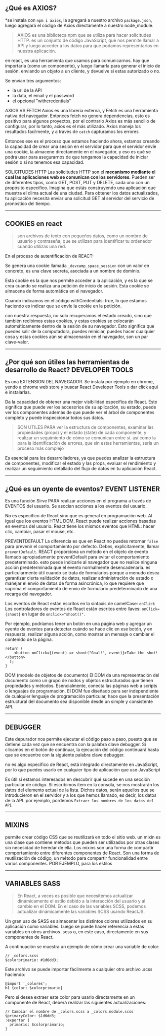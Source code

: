 ## ¿Qué es AXIOS?
*se instala con `npm i axios`, la agregará a nuestro archivo `package.json`, luego agregará el código de Axios directamente a nuestro node_module.

> AXIOS es una biblioteca npm que se utiliza para hacer solicitudes HTTP.
> es un conjunto de código JavaScript, que nos permite llamar a API y luego acceder a los datos para que podamos representarlos en nuestra aplicación. 

en react, es una herramienta que usamos para comunicarnos. hay que importarla (como un componente), y luego llamarla para generar el inicio de sesión.
enviando un objeto a un cliente, y devuelve si estas autorizado o no.

Se envían tres argumentos: 
- la url de la API
- la data, el email y el password
- el opcional "withcredentials"
  
AXIOS VS FETCH
Axios es una librería externa, y Fetch es una herramienta nativa del navegador. Entonces fetch no genera dependencias, esto es positivo para algunos proyectos, por el contrario Axios es más sencillo de configurar, por lo tanto, axios es el más utilizado.
Axios maneja los resultados facilmente, y a través de `catch` capturamos los errores

Entonces ese es el proceso que estamos haciendo ahora, estamos creando la capacidad de crear una sesión en el servidor para que el servidor envíe una cookie,
la almacene directamente en el navegador, y eso es qué se podrá usar para asegurarnos de que tengamos la capacidad de 
iniciar sesión o si no tenemos esa capacidad.

SOLICITUDES HTTP
Las solicitudes HTTP son el **mecanismo mediante el cual las aplicaciones web se comunican con los servidores**. Pueden ser de diferentes tipos, como GET, POST, PUT y DELETE, cada uno con un propósito específico. Imagina que estás construyendo una aplicación que muestra el clima actual de una ciudad. Para obtener los datos actualizados, tu aplicación necesita enviar una solicitud GET al servidor del servicio de pronóstico del tiempo.

---
## COOKIES en react

> son archivos de texto con pequeños datos, como un nombre de usuario y contraseña, que se utilizan para identificar tu ordenador cuando utilizas una red.

En el proceso de autentificación de REACT:

Se genera una cookie llamada `_devcamp_space_session` con un valor en concreto, es una clave secreta, asociada a un nombre de dominio.

Esta cookie es la que nos permite acceder a la aplicación, y es la que se crea cuando se realiza una petición de inicio de sesión. 
Esta cookie se almacena de forma automática en el navegador.

Cuando indicamos en el código withCredentials: true, lo que estamos haciendo es indicar que se envíe la cookie en la petición.

con nuestra respuesta, no solo recuperamos el estado creado, sino que también recibimos estas cookies, y estas cookies se colocarán automáticamente dentro de la sesión de su navegador. Esto significa que puedes salir de la computadora, puedes reiniciar, puedes hacer cualquier cosa y estas cookies aún se almacenarán en el navegador, son un par clave-valor.

---
## ¿Por qué son útiles las herramientas de desarrollo de React? DEVELOPER TOOLS
Es una EXTENSION DEL NAVEGADOR. Se instala por ejemplo en chrome, yendo a chrome web store y buscar React Developer Tools o dar click aqui e instalarlas.

Da la capacidad de obtener una mejor visibilidad específica de React. Esto significa que puede ver los accesorios de su aplicación, su estado, puede ver los componentes además de que  puede ver el árbol de componentes completo y puede inspeccionar todos sus datos.

> SON UTILES PARA  ver la estructura de componentes, examinar las propiedades (props) y el estado (state) de cada componente, y realizar un seguimiento de cómo se comunican entre sí. así como la para la identificación de errores, que sin estas herramientas, sería un proceso más complejo

Es esencial para los desarrolladores, ya que puedes analizar la estructura de componentes, modificar el estado y las props, evaluar el rendimiento y realizar un seguimiento detallado del flujo de datos en tu aplicación React.

---
## ¿Qué es un oyente de eventos? EVENT LISTENER
Es una función Sirve PARA realizar acciones en el programa a través de EVENTOS del usuario. Se asocian acciones a los eventos del usuario.

No es específico de React sino que es general en programación web. Al igual que los eventos HTML DOM, React puede realizar acciones basadas en eventos del usuario.
React tiene los mismos eventos que HTML: hacer clic, cambiar, pasar el mouse, etc.

PREVENTDEFAULT
La diferencia es que en React no puedes retornar `false` para prevenir el comportamiento por defecto. Debes, explícitamente, llamar `preventDefault`.
REACT proporciona un método en el objeto de evento llamado apropiadamente preventDefault para evitar el comportamiento predeterminado.
esto puede indicarle al navegador que no realice ninguna acción predeterminada que el evento normalmente desencadenaría. es particularmente útil cuando se trata de formularios porque a menudo desea garantizar cierta validación de datos, realizar administración de estado o manejar el envío de datos de forma asincrónica, lo que requiere que suprima el comportamiento de envío de formulario predeterminado de una recarga del navegador.


Los eventos de React están escritos en la sintaxis de camelCase: `onClick`
Los controladores de eventos de React están escritos entre llaves: `onClick={shoot}`  en lugar de `onclick="shoot()"`.

Por ejemplo, podríamos tener un botón en una página web y agregar un oyente de eventos para detectar cuándo se hace clic en ese botón, y en respuesta, realizar alguna acción, como mostrar un mensaje o cambiar el contenido de la página.
```
return (
    <button onClick={(event) => shoot("Goal!", event)}>Take the shot!</button>
  );
}
```

DOM (modelo de objetos de documento)
El DOM da una representación del documento como un grupo de nodos y objetos estructurados que tienen propiedades y métodos. Esencialmente, conecta las páginas web a scripts o lenguajes de programación.
El DOM fue diseñado para ser independiente de cualquier lenguaje de programación particular, hace que la presentación estructural del documento sea disponible desde un simple y consistente API.

---
## DEBUGGER
Este depurador nos permite ejecutar el código paso a paso, puesto que se detiene cada vez que se encuentra con la palabra clave debugger. 
Si clicamos en el botón de continuar, la ejecución del código continuará hasta que se encuentre con la siguiente palabra clave debugger.

no es algo específico de React, está integrado directamente en JavaScript, por lo que puedes usarlo en cualquier tipo de aplicación que use JavaScript

Es útil si estamos interesados ​​en descubrir qué sucede en una sección particular de código. 
Si escribimos item en la consola, se nos mostrarán los datos del elemento actual de la lista. Dichos datos, serán aquellos que se introducieron en el servidor y a los que hemos llamado, es decir, los datos de la API. por ejemplo, pordemos `Extraer los nombres de los datos del API `

---
## MIXINS
permite crear código CSS que se reutilizará en todo el sitio web. un mixin es una clase que contiene métodos que pueden ser utilizados por otras clases sin necesidad de heredar de ella.
Los mixins son una forma de compartir comportamiento entre diferentes componentes de React. Son una forma de reutilización de código, un método para compartir funcionalidad entre varios componentes.
POR EJEMPLO, para los estilos

---
## VARIABLES SASS

> En React, a veces es posible que necesitemos actualizar dinámicamente el estilo debido a la interacción del usuario y al cambio en el DOM. En el caso de las variables SCSS, podemos actualizar dinámicamente las variables SCSS usando ReactJS.


Un gran uso de SASS es almacenar los distintos colores utilizados en su aplicación como variables. Luego se puede hacer referencia a estas variables en otros archivos .scss o, en este caso, directamente en sus componentes de React.

A continuación se muestra un ejemplo de cómo crear una variable de color:
```
// _colors.scss 
$colorprimario: #1d6dd3;
```
Este archivo se puede importar fácilmente a cualquier otro archivo .scss haciendo:
```
@import '_colores';
h1 {color: $colorprimario}
```
Pero si desea extraer este color para usarlo directamente en un componente de React, deberá realizar las siguientes actualizaciones:
```
// Cambiar el nombre de _colors.scss a _colors.module.scss 
$primaryColor: $1d6dd3;
:exportar { 
  primario: $colorprimario; 
}
```
